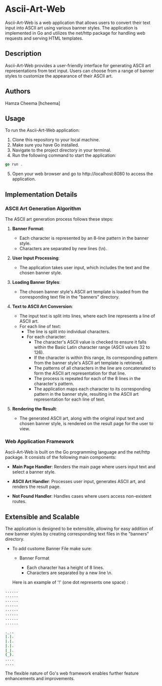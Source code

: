 # Ascii-Art-Web

Ascii-Art-Web is a web application that allows users to convert their text input into ASCII art using various banner styles. The application is implemented in Go and utilizes the net/http package for handling web requests and serving HTML templates.

## Description

Ascii-Art-Web provides a user-friendly interface for generating ASCII art representations from text input. Users can choose from a range of banner styles to customize the appearance of their ASCII art.

## Authors

Hamza Cheema [hcheema]

## Usage

To run the Ascii-Art-Web application:

1. Clone this repository to your local machine.
2. Make sure you have Go installed.
3. Navigate to the project directory in your terminal.
4. Run the following command to start the application:
```go
go run .
```


5. Open your web browser and go to http://localhost:8080 to access the application.

## Implementation Details
### ASCII Art Generation Algorithm

The ASCII art generation process follows these steps:

1. **Banner Format**:
   - Each character is represented by an 8-line pattern in the banner style.
   - Characters are separated by new lines (\n).

2. **User Input Processing**:
   - The application takes user input, which includes the text and the chosen banner style.

3. **Loading Banner Styles**:
   - The chosen banner style's ASCII art template is loaded from the corresponding text file in the "banners" directory.

4. **Text to ASCII Art Conversion**:
   - The input text is split into lines, where each line represents a line of ASCII art.
   - For each line of text:
     - The line is split into individual characters.
     - For each character:
       - The character's ASCII value is checked to ensure it falls within the Basic Latin character range (ASCII values 32 to 126).
       - If the character is within this range, its corresponding pattern from the banner style's ASCII art template is retrieved.
       - The patterns of all characters in the line are concatenated to form the ASCII art representation for that line.
       - The process is repeated for each of the 8 lines in the character's pattern.
       - The application maps each character to its corresponding pattern in the banner style, resulting in the ASCII art representation for each line of text.

5. **Rendering the Result**:
   - The generated ASCII art, along with the original input text and chosen banner style, is rendered on the result page for the user to view.


### Web Application Framework

Ascii-Art-Web is built on the Go programming language and the net/http package. It consists of the following main components:

- **Main Page Handler**: Renders the main page where users input text and select a banner style.

- **ASCII Art Handler**: Processes user input, generates ASCII art, and renders the result page.

- **Not Found Handler**: Handles cases where users access non-existent routes.

## Extensible and Scalable

The application is designed to be extensible, allowing for easy addition of new banner styles by creating corresponding text files in the "banners" directory. 
- To add custome Banner File make sure:
  - Banner Format

    - Each character has a height of 8 lines.
    - Characters are separated by a new line \n.

  Here is an example of  '!' (one dot represents one space) :

```sh
......
......
......
......
......
......
......
......

._..
|.|.
|.|.
|.|.
|_|.
(_).
....
....
```
The flexible nature of Go's web framework enables further feature enhancements and improvements.
 